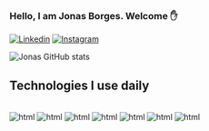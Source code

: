 ### Hello, I am Jonas Borges. Welcome ✋
[![Linkedin](https://img.shields.io/badge/LinkedIn-0077B5?style=for-the-badge&logo=linkedin&logoColor=white
)](https://www.linkedin.com/in/jonas-borges-ribeiro-a959a6227/)
[![Instagram](https://img.shields.io/badge/Instagram-E4405F?style=for-the-badge&logo=instagram&logoColor=white
)](https://www.instagram.com/jonasborgesss/)


![Jonas GitHub stats](https://github-readme-stats.vercel.app/api?username=jonassborgess&show_icons=true&theme=onedark)

## Technologies I use daily

<div style="display: inline_block"><br/>
    <img alig alt="html" src="https://img.shields.io/badge/HTML-239120?style=for-the-badge&logo=html5&logoColor=white"/>
    <img alig alt="html" src="https://img.shields.io/badge/JavaScript-F7DF1E?style=for-the-badge&logo=javascript&logoColor=black"/>
    <img alig alt="html" src="https://img.shields.io/badge/Java-ED8B00?style=for-the-badge&logo=openjdk&logoColor=white"/>
    <img alig alt="html" src="https://img.shields.io/badge/Python-3776AB?style=for-the-badge&logo=python&logoColor=white"/>
    <img alig alt="html" src="https://img.shields.io/badge/C%23-239120?style=for-the-badge&logo=c-sharp&logoColor=white"/>
    <img alig alt="html" src="https://img.shields.io/badge/MongoDB-4EA94B?style=for-the-badge&logo=mongodb&logoColor=white"/>
    <img alig alt="html" src="https://img.shields.io/badge/MySQL-005C84?style=for-the-badge&logo=mysql&logoColor=white"/>
</div>
